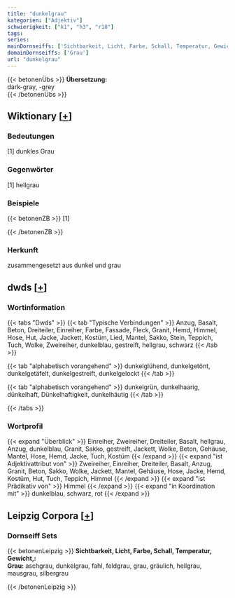 ```yaml
---
title: "dunkelgrau"
kategorien: ["Adjektiv"]
schwierigkeit: ["k1", "h3", "r18"]
tags:
series:
mainDornseiffs: ['Sichtbarkeit, Licht, Farbe, Schall, Temperatur, Gewicht,']
domainDornseiffs: ['Grau']
url: "dunkelgrau"
---
```


{{< betonenÜbs >}}
**Übersetzung:**  
dark-gray, -grey  
{{< /betonenÜbs >}}

## Wiktionary [[+](https://de.wiktionary.org/wiki/dunkelgrau)]

### Bedeutungen
[1] dunkles Grau  

### Gegenwörter
[1] hellgrau  

### Beispiele
{{< betonenZB >}}
[1]  

{{< /betonenZB >}}
### Herkunft
zusammengesetzt aus dunkel und grau  



## dwds [[+](https://www.dwds.de/wb/dunkelgrau)]

### Wortinformation
{{< tabs "Dwds" >}}
{{< tab "Typische Verbindungen" >}}
Anzug, Basalt, Beton, Dreiteiler, Einreiher, Farbe, Fassade, Fleck, Granit, Hemd, Himmel, Hose, Hut, Jacke, Jackett, Kostüm, Lied, Mantel, Sakko, Stein, Teppich, Tuch, Wolke, Zweireiher, dunkelblau, gestreift, hellgrau, schwarz
{{< /tab >}}

{{< tab "alphabetisch vorangehend" >}}
dunkelglühend, dunkelgetönt, dunkelgetäfelt, dunkelgestreift, dunkelgelockt
{{< /tab >}}

{{< tab "alphabetisch vorangehend" >}}
dunkelgrün, dunkelhaarig, dünkelhaft, Dünkelhaftigkeit, dunkelhäutig
{{< /tab >}}

{{< /tabs >}}

### Wortprofil
{{< expand "Überblick" >}} Einreiher, Zweireiher, Dreiteiler, Basalt, hellgrau, Anzug, dunkelblau, Granit, Sakko, gestreift, Jackett, Wolke, Beton, Gehäuse, Mantel, Hose, Hemd, Jacke, Tuch, Kostüm {{< /expand >}}
{{< expand "ist Adjektivattribut von" >}} Zweireiher, Einreiher, Dreiteiler, Basalt, Anzug, Granit, Beton, Sakko, Wolke, Jackett, Mantel, Gehäuse, Hose, Jacke, Hemd, Kostüm, Hut, Tuch, Teppich, Himmel {{< /expand >}}
{{< expand "ist Prädikativ von" >}} Himmel {{< /expand >}}
{{< expand "in Koordination mit" >}} dunkelblau, schwarz, rot {{< /expand >}}

## Leipzig Corpora [[+](https://corpora.uni-leipzig.de/en/res?word=dunkelgrau&corpusId=deu_newscrawl-public_2018)]

### Dornseiff Sets
{{< betonenLeipzig >}}
**Sichtbarkeit, Licht, Farbe, Schall, Temperatur, Gewicht,:**  
**Grau:** aschgrau, dunkelgrau, fahl, feldgrau, grau, gräulich, hellgrau, mausgrau, silbergrau  

{{< /betonenLeipzig >}}
